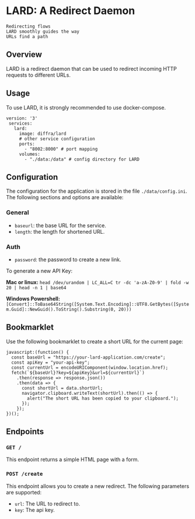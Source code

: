 # LARD: A Redirect Daemon


```
Redirecting flows
LARD smoothly guides the way
URLs find a path
```

## Overview

LARD is a redirect daemon that can be used to redirect incoming HTTP requests to different URLs.

## Usage

To use LARD, it is strongly recommended to use docker-compose.

```
version: '3'
 services:
   lard:
     image: diffra/lard
     # other service configuration
     ports:
       - "8002:8000" # port mapping
     volumes:
       - "./data:/data" # config directory for LARD
```

## Configuration

The configuration for the application is stored in the file `./data/config.ini`. The following sections and options are available:

### General
- `baseurl`: the base URL for the service.
- `length`: the length for shortened URL.

### Auth
- `password`: the password to create a new link. 

To generate a new API Key: 

**Mac or linux:** `head /dev/urandom | LC_ALL=C tr -dc 'a-zA-Z0-9' | fold -w 20 | head -n 1 | base64`

**Windows Powershell:** `[Convert]::ToBase64String([System.Text.Encoding]::UTF8.GetBytes([System.Guid]::NewGuid().ToString().Substring(0, 20)))`

## Bookmarklet

Use the following bookmarklet to create a short URL for the current page:

```
javascript:(function() {
  const baseUrl = "https://your-lard-application.com/create";
  const apiKey = "your-api-key";
  const currentUrl = encodeURIComponent(window.location.href);
  fetch(`${baseUrl}?key=${apiKey}&url=${currentUrl}`)
    .then(response => response.json())
    .then(data => {
      const shortUrl = data.shortUrl;
      navigator.clipboard.writeText(shortUrl).then(() => {
        alert("The short URL has been copied to your clipboard.");
      });
    });
})();
```

## Endpoints

### `GET /`

This endpoint returns a simple HTML page with a form.

### `POST /create`

This endpoint allows you to create a new redirect. The following parameters are supported:

- `url`: The URL to redirect to.
- `key`: The api key.
